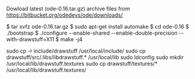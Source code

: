 
Dowload latest (ode-0.16.tar.gz) archive files from https://bitbucket.org/odedevs/ode/downloads/

$ tar xvfz ode-0.16.tar.gz
$ sudo apt-get install automake
$ cd ode-0.16
$ ./bootstrap
$ ./configure --enable-shared --enable-double-precision --with-drawstuff=X11
$ make -j4

sudo cp -r include/drawstuff /usr/local/include/
sudo cp drawstuff/src/.libs/libdrawstuff.* /usr/local/lib
sudo ldconfig
sudo mkdir /usr/local/lib/drawstuff.textures
sudo cp drawstuff/textures/* /usr/local/lib/drawstuff.textures/

